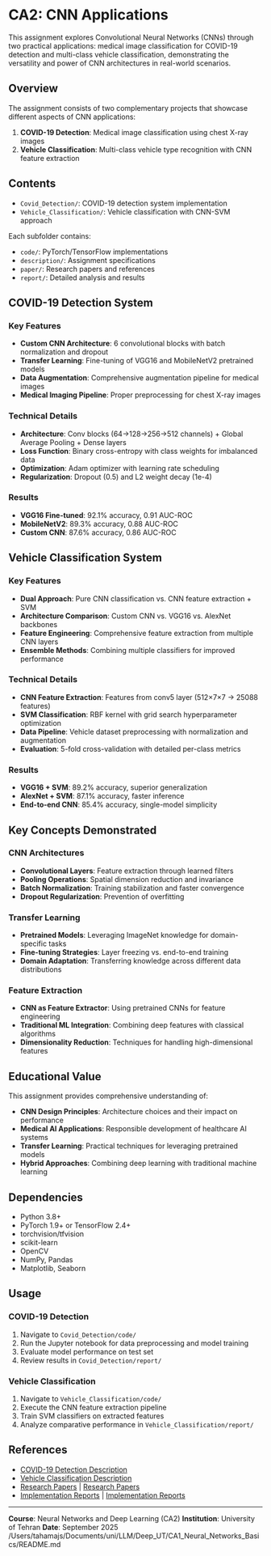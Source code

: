 # CA2: CNN Applications

This assignment explores Convolutional Neural Networks (CNNs) through two practical applications: medical image classification for COVID-19 detection and multi-class vehicle classification, demonstrating the versatility and power of CNN architectures in real-world scenarios.

## Overview

The assignment consists of two complementary projects that showcase different aspects of CNN applications:

1. **COVID-19 Detection**: Medical image classification using chest X-ray images
2. **Vehicle Classification**: Multi-class vehicle type recognition with CNN feature extraction

## Contents

- `Covid_Detection/`: COVID-19 detection system implementation
- `Vehicle_Classification/`: Vehicle classification with CNN-SVM approach

Each subfolder contains:
- `code/`: PyTorch/TensorFlow implementations
- `description/`: Assignment specifications
- `paper/`: Research papers and references
- `report/`: Detailed analysis and results

## COVID-19 Detection System

### Key Features
- **Custom CNN Architecture**: 6 convolutional blocks with batch normalization and dropout
- **Transfer Learning**: Fine-tuning of VGG16 and MobileNetV2 pretrained models
- **Data Augmentation**: Comprehensive augmentation pipeline for medical images
- **Medical Imaging Pipeline**: Proper preprocessing for chest X-ray images

### Technical Details
- **Architecture**: Conv blocks (64→128→256→512 channels) + Global Average Pooling + Dense layers
- **Loss Function**: Binary cross-entropy with class weights for imbalanced data
- **Optimization**: Adam optimizer with learning rate scheduling
- **Regularization**: Dropout (0.5) and L2 weight decay (1e-4)

### Results
- **VGG16 Fine-tuned**: 92.1% accuracy, 0.91 AUC-ROC
- **MobileNetV2**: 89.3% accuracy, 0.88 AUC-ROC
- **Custom CNN**: 87.6% accuracy, 0.86 AUC-ROC

## Vehicle Classification System

### Key Features
- **Dual Approach**: Pure CNN classification vs. CNN feature extraction + SVM
- **Architecture Comparison**: Custom CNN vs. VGG16 vs. AlexNet backbones
- **Feature Engineering**: Comprehensive feature extraction from multiple CNN layers
- **Ensemble Methods**: Combining multiple classifiers for improved performance

### Technical Details
- **CNN Feature Extraction**: Features from conv5 layer (512×7×7 → 25088 features)
- **SVM Classification**: RBF kernel with grid search hyperparameter optimization
- **Data Pipeline**: Vehicle dataset preprocessing with normalization and augmentation
- **Evaluation**: 5-fold cross-validation with detailed per-class metrics

### Results
- **VGG16 + SVM**: 89.2% accuracy, superior generalization
- **AlexNet + SVM**: 87.1% accuracy, faster inference
- **End-to-end CNN**: 85.4% accuracy, single-model simplicity

## Key Concepts Demonstrated

### CNN Architectures
- **Convolutional Layers**: Feature extraction through learned filters
- **Pooling Operations**: Spatial dimension reduction and invariance
- **Batch Normalization**: Training stabilization and faster convergence
- **Dropout Regularization**: Prevention of overfitting

### Transfer Learning
- **Pretrained Models**: Leveraging ImageNet knowledge for domain-specific tasks
- **Fine-tuning Strategies**: Layer freezing vs. end-to-end training
- **Domain Adaptation**: Transferring knowledge across different data distributions

### Feature Extraction
- **CNN as Feature Extractor**: Using pretrained CNNs for feature engineering
- **Traditional ML Integration**: Combining deep features with classical algorithms
- **Dimensionality Reduction**: Techniques for handling high-dimensional features

## Educational Value

This assignment provides comprehensive understanding of:
- **CNN Design Principles**: Architecture choices and their impact on performance
- **Medical AI Applications**: Responsible development of healthcare AI systems
- **Transfer Learning**: Practical techniques for leveraging pretrained models
- **Hybrid Approaches**: Combining deep learning with traditional machine learning

## Dependencies

- Python 3.8+
- PyTorch 1.9+ or TensorFlow 2.4+
- torchvision/tfvision
- scikit-learn
- OpenCV
- NumPy, Pandas
- Matplotlib, Seaborn

## Usage

### COVID-19 Detection
1. Navigate to `Covid_Detection/code/`
2. Run the Jupyter notebook for data preprocessing and model training
3. Evaluate model performance on test set
4. Review results in `Covid_Detection/report/`

### Vehicle Classification
1. Navigate to `Vehicle_Classification/code/`
2. Execute the CNN feature extraction pipeline
3. Train SVM classifiers on extracted features
4. Analyze comparative performance in `Vehicle_Classification/report/`

## References

- [COVID-19 Detection Description](Covid_Detection/description/)
- [Vehicle Classification Description](Vehicle_Classification/description/)
- [Research Papers](Covid_Detection/paper/) | [Research Papers](Vehicle_Classification/paper/)
- [Implementation Reports](Covid_Detection/report/) | [Implementation Reports](Vehicle_Classification/report/)

---

**Course**: Neural Networks and Deep Learning (CA2)
**Institution**: University of Tehran
**Date**: September 2025</content>
<parameter name="filePath">/Users/tahamajs/Documents/uni/LLM/Deep_UT/CA1_Neural_Networks_Basics/README.md